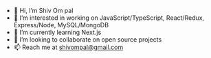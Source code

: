 - 👋 Hi, I’m Shiv Om pal
- 👀 I’m interested in working on JavaScript/TypeScript, React/Redux, Express/Node, MySQL/MongoDB
- 🌱 I’m currently learning Next.js
- 💞️ I’m looking to collaborate on open source projects
- 📫 Reach me at shivompal@gmail.com

<!---
shivompal/shivompal is a ✨ special ✨ repository because its `README.md` (this file) appears on your GitHub profile.
You can click the Preview link to take a look at your changes.
--->
